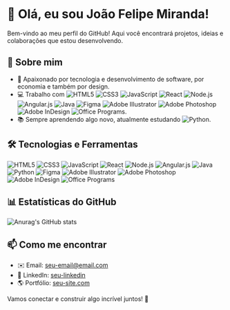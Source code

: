 # 👋 Olá, eu sou João Felipe Miranda!

Bem-vindo ao meu perfil do GitHub! Aqui você encontrará projetos, ideias e colaborações que estou desenvolvendo.

## 🚀 Sobre mim
- 🎯 Apaixonado por tecnologia e desenvolvimento de software, por economia e também por design.
- 💻 Trabalho com ![HTML5](https://img.shields.io/badge/HTML5-E34F26?style=for-the-badge&logo=html5&logoColor=white)
![CSS3](https://img.shields.io/badge/CSS3-1572B6?style=for-the-badge&logo=css3&logoColor=white)
![JavaScript](https://img.shields.io/badge/JavaScript-F7DF1E?style=for-the-badge&logo=javascript&logoColor=black)
![React](https://img.shields.io/badge/React-61DAFB?style=for-the-badge&logo=react&logoColor=black)
![Node.js](https://img.shields.io/badge/Node.js-339933?style=for-the-badge&logo=node.js&logoColor=white)
![Angular.js](https://img.shields.io/badge/Angular.js-DD0031?style=for-the-badge&logo=angular&logoColor=white)
![Java](https://img.shields.io/badge/Java-007396?style=for-the-badge&logo=java&logoColor=white)
![Figma](https://img.shields.io/badge/Figma-F24E1E?style=for-the-badge&logo=figma&logoColor=white)
![Adobe Illustrator](https://img.shields.io/badge/Adobe%20Illustrator-FF9A00?style=for-the-badge&logo=adobeillustrator&logoColor=white)
![Adobe Photoshop](https://img.shields.io/badge/Adobe%20Photoshop-31A8FF?style=for-the-badge&logo=adobephotoshop&logoColor=white)
![Adobe InDesign](https://img.shields.io/badge/Adobe%20InDesign-FF3366?style=for-the-badge&logo=adobeindesign&logoColor=white)
![Office Programs](https://img.shields.io/badge/Microsoft%20Office-D83B01?style=for-the-badge&logo=microsoftoffice&logoColor=white).
- 📚 Sempre aprendendo algo novo, atualmente estudando ![Python](https://img.shields.io/badge/Python-3776AB?style=for-the-badge&logo=python&logoColor=white).

## 🛠️ Tecnologias e Ferramentas

![HTML5](https://img.shields.io/badge/HTML5-E34F26?style=for-the-badge&logo=html5&logoColor=white)
![CSS3](https://img.shields.io/badge/CSS3-1572B6?style=for-the-badge&logo=css3&logoColor=white)
![JavaScript](https://img.shields.io/badge/JavaScript-F7DF1E?style=for-the-badge&logo=javascript&logoColor=black)
![React](https://img.shields.io/badge/React-61DAFB?style=for-the-badge&logo=react&logoColor=black)
![Node.js](https://img.shields.io/badge/Node.js-339933?style=for-the-badge&logo=node.js&logoColor=white)
![Angular.js](https://img.shields.io/badge/Angular.js-DD0031?style=for-the-badge&logo=angular&logoColor=white)
![Java](https://img.shields.io/badge/Java-007396?style=for-the-badge&logo=java&logoColor=white)
![Python](https://img.shields.io/badge/Python-3776AB?style=for-the-badge&logo=python&logoColor=white)
![Figma](https://img.shields.io/badge/Figma-F24E1E?style=for-the-badge&logo=figma&logoColor=white)
![Adobe Illustrator](https://img.shields.io/badge/Adobe%20Illustrator-FF9A00?style=for-the-badge&logo=adobeillustrator&logoColor=white)
![Adobe Photoshop](https://img.shields.io/badge/Adobe%20Photoshop-31A8FF?style=for-the-badge&logo=adobephotoshop&logoColor=white)
![Adobe InDesign](https://img.shields.io/badge/Adobe%20InDesign-FF3366?style=for-the-badge&logo=adobeindesign&logoColor=white)
![Office Programs](https://img.shields.io/badge/Microsoft%20Office-D83B01?style=for-the-badge&logo=microsoftoffice&logoColor=white)

## 📊 Estatísticas do GitHub

![Anurag's GitHub stats](https://github-readme-stats.vercel.app/api?username=SEU-USUARIO&show_icons=true&theme=dark)

## 📫 Como me encontrar
- ✉️ Email: [seu-email@email.com](mailto:felipepereiramiranda@hotmail.com)
- 🔗 LinkedIn: [seu-linkedin](https://linkedin.com/in/joaofelipepms)
- 🌎 Portfólio: [seu-site.com](https://seu-site.com)

Vamos conectar e construir algo incrível juntos! 🚀

